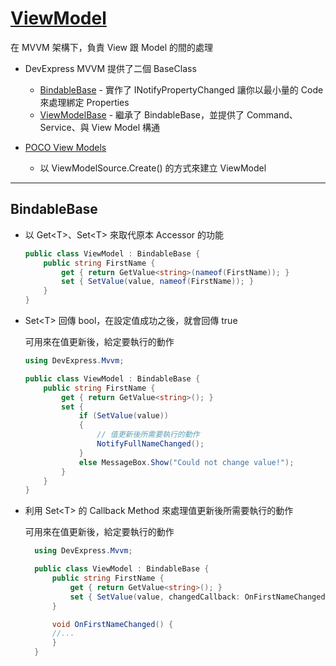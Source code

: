 # [ViewModel](https://documentation.devexpress.com/WPF/17439/MVVM-Framework/View-Models)

在 MVVM 架構下，負責 View 跟 Model 的間的處理

- DevExpress MVVM 提供了二個 BaseClass

  - [BindableBase](https://documentation.devexpress.com/WPF/17350/MVVM-Framework/View-Models/BindableBase) - 實作了 INotifyPropertyChanged 讓你以最小量的 Code 來處理綁定 Properties
  - [ViewModelBase](https://documentation.devexpress.com/WPF/17351/MVVM-Framework/View-Models/ViewModelBase) - 繼承了 BindableBase，並提供了 Command、Service、與 View Model 構通

- [POCO View Models](https://documentation.devexpress.com/WPF/17352/MVVM-Framework/View-Models/POCO-ViewModels)

  - 以 ViewModelSource.Create() 的方式來建立 ViewModel

---

## BindableBase

- 以 Get\<T>、Set\<T> 來取代原本 Accessor 的功能

  ```csharp
  public class ViewModel : BindableBase {
      public string FirstName {
          get { return GetValue<string>(nameof(FirstName)); }
          set { SetValue(value, nameof(FirstName)); }
      }
  }
  ```

- Set\<T> 回傳 bool，在設定值成功之後，就會回傳 true

  可用來在值更新後，給定要執行的動作

  ```csharp
  using DevExpress.Mvvm;

  public class ViewModel : BindableBase {
      public string FirstName {
          get { return GetValue<string>(); }
          set {
              if (SetValue(value))
              {
                  // 值更新後所需要執行的動作
                  NotifyFullNameChanged();
              }
              else MessageBox.Show("Could not change value!");
          }
      }
  }
  ```

- 利用 Set\<T> 的 Callback Method 來處理值更新後所需要執行的動作

  可用來在值更新後，給定要執行的動作

  ```csharp
    using DevExpress.Mvvm;

    public class ViewModel : BindableBase {
        public string FirstName {
            get { return GetValue<string>(); }
            set { SetValue(value, changedCallback: OnFirstNameChanged); }
        }

        void OnFirstNameChanged() {
        //...
        }
    }
  ```
